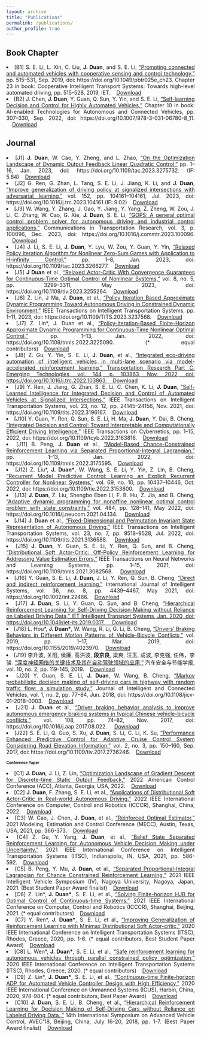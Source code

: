 ```yaml
---
layout: archive
title: "Publications"
permalink: /publications/
author_profile: true
---
```




## Book Chapter ##


<li style="text-align: justify;">[B1]	S. E. Li, L. Xin, C. Liu, <b>J. Duan</b>, and S. E. Li, <a href="https://digital-library.theiet.org/content/books/10.1049/pbtr025e_ch23">“Promoting connected and automated vehicles with cooperative sensing and control technology,”</a> pp. 515–531, Sep. 2019, doi: https://doi.org/10.1049/pbtr025e_ch23. Chapter 23 in book: Cooperative Intelligent Transport Systems: Towards high-level automated driving, pp. 515-528, 2019, IET.&nbsp;&nbsp;&nbsp;&nbsp;<a href="https://www.researchgate.net/profile/Shengbo-Li-2/publication/338188219_Promoting_connected_and_automated_vehicles_with_cooperative_sensing_and_control_technology/links/5e6dd389a6fdccf994ca20e3/Promoting-connected-and-automated-vehicles-with-cooperative-sensing-and-control-technology.pdf">Download</a></li>
<li style="text-align: justify;">[B2] J. Chen, <b>J. Duan</b>, Y. Guan, Q. Sun, Y. Yin, and S. E. Li,  <a href="https://digital-library.theiet.org/content/books/10.1049/pbtr025e_ch23">“Self-learning Decision and Control for Highly Automated Vehicles,”</a> Chapter 10 in book: AI-enabled Technologies for Autonomous and Connected Vehicles, pp. 307–330, Sep. 2022, doi: https://doi.org/10.1007/978-3-031-06780-8_11. ‌&nbsp;&nbsp;&nbsp;&nbsp;<a href="https://arxiv.org/pdf/2109.13132.pdf">Download</a></li>
									



## Journal ##



<li style="text-align: justify;">[J1]	<b>J. Duan</b>, W. Cao, Y. Zheng, and L. Zhao, <a href="https://ieeexplore.ieee.org/abstract/document/10124022">“On the Optimization Landscape of Dynamic Output Feedback Linear Quadratic Control,”</a> pp. 1–16, Jan. 2023, doi: https://doi.org/10.1109/tac.2023.3275732. (IF: 5.84)&nbsp;&nbsp;&nbsp;&nbsp;<a href="https://arxiv.org/pdf/2201.09598.pdf">Download</a></li>
<li style="text-align: justify;">[J2]	 G. Ren, G. Zhan, L. Tang, S. E. Li, J. Jiang, K. Li, and <b>J. Duan</b>, <a href="https://www.sciencedirect.com/science/article/abs/pii/S0968090X2300150X">“Improve generalization of driving policy at signalized intersections with adversarial learning,”</a> vol. 152, pp. 104161–104161, Jul. 2023, doi: https://doi.org/10.1016/j.trc.2023.104161.(IF: 9.02)&nbsp;&nbsp;&nbsp;&nbsp;<a href="https://arxiv.org/pdf/2204.04403.pdf">Download</a></li>
<li style="text-align: justify;">[J3]	W. Wang, Y. Zhang, J. Gao, Y. Jiang, Y. Yang, Z. Zheng, W. Zou, J. Li, C. Zhang, W. Cao, G. Xie, <b>J. Duan</b>, S. E. Li, <a href="https://www.sciencedirect.com/science/article/pii/S2772424723000070">“GOPS: A general optimal control problem solver for autonomous driving and industrial control applications,”</a> Communications in Transportation Research, vol. 3, p. 100096, Dec. 2023, doi: https://doi.org/10.1016/j.commtr.2023.100096. &nbsp;&nbsp;&nbsp;&nbsp;<a href="https://pdf.sciencedirectassets.com/780746/1-s2.0-S2772424722X00036/1-s2.0-S2772424723000070/main.pdf?X-Amz-Security-Token=IQoJb3JpZ2luX2VjEEMaCXVzLWVhc3QtMSJHMEUCIBIB022gdLvKkO59%2FvGF%2FInVjEYAiUx2Feq%2BLQDbzksoAiEAudXnJ6lFGy0d2coHHkTpAiwPlmsKA%2F8GnjtzY1PW3tEqvAUIvP%2F%2F%2F%2F%2F%2F%2F%2F%2F%2FARAFGgwwNTkwMDM1NDY4NjUiDKmJHJPbkFZqjHynRyqQBZCD1fa5bBhWPHLr7B%2BdF4xrBnTBFJIehweF7j1MWHozn%2BX2m19LnzQsUVTKD40CbfjZqvaFmXzOcmD4%2FIyN2J5BdCG%2BFmK1Be2iRl%2BdxZ3yVQcbFh%2FHCy%2BUHu8zkoP1saSnAAty5S
bx1NnI5zsRWH426L8bflXwjV1V23M8C%2Bqikd44FWWiJzU9QsFrwVrtDRQ9H1smWwrBl0u3DcCTo2EDjWMl26lacE2xBjN024MaiV4CkHj1fj2nW9pIQH0hr25%2F0oPtK8oNCSC6BSZ69jjV%2BJSQ%2BPuo65oYlXVBfSIImvFNPaBBoeant8lmeVX6Mj70B%2FJHSR%2Fnu67cbWlZM7%2BXQ%2BNcOxO7wM0LMKWdU6%2F98M1hjpLWchECz0STPnF1%2FQaFEdhgfZrU6NLVc4846a66kv6Qj198pv6NFV3FpzG9yI819ks4Ld837nR%2FmdDHznrFcxnGb1aIcboVCIamFh1YZ0aSwv3QCO%2B0t3SDDjKmwTJrtl5uy3mOKLEE%2BSHyHBILje1905pgE5MOr3PWIBaurVLcXcGOygNJqe1x1KucWfNG5CuMgXOe2n9xGpHh6B05EY28EPsB1WeOh8f4uVnG%2BFMyX3Y5RqDRr0tCjwmCA%2F2YeCpTolCIH0k%2F5uxSGxtj1JtlUNcpLhb2hOFsGMiIbX1qz8D910TQ7T37lt9HaDXofpzbO5qLN5orL5b2RSiZQtZMYeTrM9YlQgh7A0g3cbliiLNziNDQlA4q8kx9j34BHwCv%2FFwjCG5sslbH0%2FnPRAkqJ4Y%2FKWEgsR0Ol%2By5hw9pvPCKBeo08lKMri4aDRV66c11HSLNHCYKFIdekY5WzssN13sWDsIlHMD1Bu41137s%2FfWcHXgH0XOq0V1oMJvdtKUGOrEBSMH0jRg%2FL3f7RdwcFJcF1ty1O6Z87dleI34EhHSbxu%2BaeDTt81ucSSiFXZF2KJMM8azy%2BpCUeF6CyrsbhBULhW7HtALFHAPMbloLkMAT0Jv7bY25cP2amYoeFunZl97dkT4po%2F2N0SLaPeE4FDiTEqWbcXKSaC0R6UewthXuaUefJbZpi5LRKNvoCTr0RBFwo5vU1zhmquQEW8BRmMhiUPlgTSvhFsddInom1dqB6UMa&X-Amz-Algorithm=AWS4-HMAC-SHA256&X-Amz-Date=20230711T114324Z&X-Amz-SignedHeaders=host&X-Amz-Expires=300&X-Amz-Credential=ASIAQ3PHCVTYTBQ5ZYLX%2F20230711%2Fus-east-1%2Fs3%2Faws4_request&X-Amz-Signature=7506117754a42716a41239af4d3494e1ebc11f6281260fe7a19d497f972644ec&hash=5d5fb4e40959e2485e3facfad4e0757d95c3704b9171d46baad484caf3f2ea49&host=68042c943591013ac2b2430a89b270f6af2c76d8dfd086a07176afe7c76c2c61&pii=S2772424723000070&tid=spdf-f6c88a60-c1aa-41e3-a0ee-eac2df8c222b&sid=9b02029c76c1d94e1a58db0-fd6992332754gxrqa&type=client&tsoh=d3d3LnNjaWVuY2VkaXJlY3QuY29t&ua=0c125101505e025d0253&rr=7e50c9e17b06af2e&cc=jp">Download</a></li>
<li style="text-align: justify;">[J4]	J. Li, S. E. Li, <b>J. Duan</b>, Y. Lyu, W. Zou, Y. Guan, Y. Yin, <a href="https://ieeexplore.ieee.org/abstract/document/10098871">“Relaxed Policy Iteration Algorithm for Nonlinear Zero-Sum Games with Application to H-infinity Control,”</a> pp. 1–8, Jan. 2023, doi: https://doi.org/10.1109/tac.2023.3266277.&nbsp;&nbsp;&nbsp;&nbsp;<a href="https://ieeexplore.ieee.org/stamp/stamp.jsp?tp=&arnumber=10098871">Download</a></li>
<li style="text-align: justify;">[J5]	<b>J Duan</b> et al., <a href="https://ieeexplore.ieee.org/abstract/document/10065554">“Relaxed Actor-Critic With Convergence Guarantees for Continuous-Time Optimal Control of Nonlinear Systems,”</a> vol. 8, no. 5, pp. 3299–3311, May 2023, doi: https://doi.org/10.1109/tiv.2023.3255264.&nbsp;&nbsp;&nbsp;&nbsp;<a href="https://www.researchgate.net/profile/Shengbo-Li-2/publication/369151071_Relaxed_Actor-Critic_with_Convergence_Guarantees_for_Continuous-Time_Optimal_Control_of_Nonlinear_Systems/links/646c522427938813482e0dee/Relaxed-Actor-Critic-With-Convergence-Guarantees-for-Continuous-Time-Optimal-Control-of-Nonlinear-Systems.pdf">Download</a></li>
<li style="text-align: justify;">[J6]	Z. Lin, J Ma, <b>J. Duan</b>, et al., <a href="https://ieeexplore.ieee.org/abstract/document/10026660">“Policy Iteration Based Approximate Dynamic Programming Toward Autonomous Driving in Constrained Dynamic Environment,”</a> IEEE Transactions on Intelligent Transportation Systems, pp. 1–11, 2023, doi: https://doi.org/10.1109/TITS.2023.3237568.&nbsp;&nbsp;&nbsp;&nbsp;<a href="https://www.researchgate.net/profile/Shengbo-Li-2/publication/366046103_Policy-Iteration-Based_Finite-Horizon_Approximate_Dynamic_Programming_for_Continuous-Time_Nonlinear_Optimal_Control/links/64098078574950594578c313/Policy-Iteration-Based-Finite-Horizon-Approximate-Dynamic-Programming-for-Continuous-Time-Nonlinear-Optimal-Control.pdf">Download</a></li>
<li style="text-align: justify;">[J7]	Z. Lin*, J. Duan et al., <a href="https://ieeexplore.ieee.org/abstract/document/9970403">“Policy-Iteration-Based Finite-Horizon Approximate Dynamic Programming for Continuous-Time Nonlinear Optimal Control,”</a> pp. 1–13, Jan. 2022, doi: https://doi.org/10.1109/tnnls.2022.3225090. (* equal contributors)&nbsp;&nbsp;&nbsp;&nbsp;<a href="https://www.researchgate.net/profile/Shengbo-Li-2/publication/367457315_Policy_Iteration_Based_Approximate_Dynamic_Programming_Toward_Autonomous_Driving_in_Constrained_Dynamic_Environment/links/64097ea90d98a97717ee8c8f/Policy-Iteration-Based-Approximate-Dynamic-Programming-Toward-Autonomous-Driving-in-Constrained-Dynamic-Environment.pdf?origin=publicationDetail&_sg%5B0%5D=MCS_r9MUMNYLOYCiH_Srn60UFiiITf-6nusje89grBkue-ZsRNjnWwwIcxQMZbq5IRsTqtX2cbHkTKbYXsAwuw.XSkmphlgZbyeaOUj0E7DoAMgs-kBVqd8dh83ulaKWYmtxGFPNgRxn375EML0Vj7k76JrAMQPcpelFzAd_xLuzA&_sg%5B1%5D=85q1tp6hSDVfbdvLC953DDaH1ONLkYaIxeadAGeL2Rpt_LJ7nXGJlaoaWWGydWVbW79I-sqxE_jpWYuWT70r7X8KRRejlr8nZlzZKp8WgVdx.XSkmphlgZbyeaOUj0E7DoAMgs-kBVqd8dh83ulaKWYmtxGFPNgRxn375EML0Vj7k76JrAMQPcpelFzAd_xLuzA&_iepl=&_rtd=eyJjb250ZW50SW50ZW50IjoibWFpbkl0ZW0ifQ%3D%3D">Download</a></li>
<li style="text-align: justify;">[J8]	Z. Gu, Y. Yin, S. E. Li, <b>J. Duan</b>, et al., <a href="https://www.sciencedirect.com/science/article/pii/S0968090X22002790">“Integrated eco-driving automation of intelligent vehicles in multi-lane scenario via model-accelerated reinforcement learning,” Transportation Research Part C: Emerging Technologies, vol. 144, p. 103863, Nov. 2022, doi: https://doi.org/10.1016/j.trc.2022.103863.&nbsp;&nbsp;&nbsp;&nbsp;<a href="https://pdf.sciencedirectassets.com/271729/1-s2.0-S0968090X22X00107/1-s2.0-S0968090X22002790/main.pdf?X-Amz-Security-Token=IQoJb3JpZ2luX2VjEM7%2F%2F%2F%2F%2F%2F%2F%2F%2F%2FwEaCXVzLWVhc3QtMSJGMEQCICV%2FzIMeE8AtqbDMb2OyJFfEApUS2dWLwyMd0QT5a4s2AiBGtd%2Frcw6oQsoNUqghjVbyeVeKnIZ6wvlfeuxD%2FSif2SqyBQhXEAUaDDA1OTAwMzU0Njg2NSIMpxlE%2Bni8M4TMis8%2BKo8FozvQjruactCbCqiLUaB1n%2FQwk3RS0V06EnuobppikPhFSE6z6ZlROprrmOrcfrw6g9qhjrqQAZuPQvFrmFKAk%2BS4nQBwT6CeCss%2BSaw%2FtHdQYFuKhGdA%2BgO7GvvpIg6faS7kFdHVi2E1L8Ecg3lOCe4C8h6W%2B7l%2BRu1kk1amMj0wpxaJyzGs1hyAjJYQu5ayPKAYQKHisca%2BM0S4MNuheZRatowowniMBrEESNMi%2B962rv%2F2yLryYCyGgzmCzuTlePvWDz%2FV4N2LrCUSxpkzOA6XIKZOKsoQw610%2FR%2FizW35ncInMyccSL0M2DKykKp%2FcdgQ%2BQ8SbqsCbqER%2F2raxysNnQ4DjP2vTHLELprWRxQ9R0Xp910ppf6PL0eM1V48EkzBPCds0YG4wVtq0DkSwklIIq7Y6Pt739yT7Jp6IVFoI3NHKppT7Bpwz2Kw3tDCkrEJ61QFzI%2FKDtuKZG83mVk1sxWtTJlwfX%2FbzoRnKJGaylG3cXDMJ%2F4nS0hg7mCWN7333Z2qQTBb%2FF3K0QpayAlixv2ZLLj4AGBmCGE%2FfUaYefmFTtShYRtSxxVL8OMSbiPZ%2BYbBwhv9zoAZOqO%2BjJ8XlQzDtLl6ldPc5kdtWF1zSYZObRYlAbgw9XZNb7wsQoOOP8vpusXXpxL7Si%2BW72pN%2F%2BFpcs1bwcwAOmecSt3gBOPOZJbzVcb%2FI8rwNgGN4v%2BG1dHjdmZcehY2reaBpd6DRvz0WOaWCVHxQIndu0U%2FLC4PtJHybMgDwBGdOnuFUIApSIMKG%2BCiMxHdMzfkMVEPAVt1RNR4TUUsa42DuEtUno0QxxpOp5oHNHP4WPIpAexG6XGsC0Jn4NPYA2c9RUq6VRRc0fJktlpgJdtO6DC4rNOlBjqyAcQkpKAyWbg3J6s5rAxy%2FIhy3Kct8gYBC3883FCdmsGyA788povi%2Fkcc%2FGhXPeYXseDLNwwA%2FM7JRrUimA4a%2B4C0ci7OhvIgyyIWzf4GXOxmHVbmUSIXeobTyZk6RYpMgFAmXwuKqBMi%2Fr6c3L4uh6xqYgqKCidTAE3VLB2SzyiH9jKzgZsxS0AJnYtfIBP3Hre2vQjl3mw8MK8p491sVjz%2FsLeGYoJPz0QV1yc6NqDMmLw%3D&X-Amz-Algorithm=AWS4-HMAC-SHA256&X-Amz-Date=20230717T065653Z&X-Amz-SignedHeaders=host&X-Amz-Expires=300&X-Amz-Credential=ASIAQ3PHCVTY2665YPAJ%2F20230717%2Fus-east-1%2Fs3%2Faws4_request&X-Amz-Signature=75657638f0ff59482281c37bd154f6f326beccf2b7149ac68ee6f63edba5b66c&hash=e843dea843d79af69a4b63f0be299cd7af38cdee3063f9f182dd24573edcf422&host=68042c943591013ac2b2430a89b270f6af2c76d8dfd086a07176afe7c76c2c61&pii=S0968090X22002790&tid=spdf-e50774e3-f427-417a-97ca-85ea20781dba&sid=63f243da395ae543e5099754b62c6bee5837gxrqa&type=client&tsoh=d3d3LnNjaWVuY2VkaXJlY3QuY29t&ua=0608520a5c525853575b&rr=7e809669bd4a0987&cc=cn">Download</a></li>
<li style="text-align: justify;">[J9]	Y. Ren, J. Jiang, G. Zhan, S. E. Li, C. Chen, K. Li, <b>J. Duan</b>, <a href ="https://ieeexplore.ieee.org/abstract/document/9857655">“Self-Learned Intelligence for Integrated Decision and Control of Automated Vehicles at Signalized Intersections,”</a> IEEE Transactions on Intelligent Transportation Systems, vol. 23, no. 12, pp. 24145–24156, Nov. 2021, doi: https://doi.org/10.1109/tits.2022.3196167.&nbsp;&nbsp;&nbsp;&nbsp;<a href="https://arxiv.org/pdf/2110.12359.pdf">Download</a></li>
<li style="text-align: justify;">[J10]	Y. Guan, Y. Ren, Q. Sun, S. E. Li, H. Ma, <b>J. Duan</b>, Y. Dai, B. Cheng, <a href="https://ieeexplore.ieee.org/abstract/document/9760270">“Integrated Decision and Control: Toward Interpretable and Computationally Efficient Driving Intelligence,”</a> IEEE Transactions on Cybernetics, pp. 1–15, 2022, doi: https://doi.org/10.1109/tcyb.2022.3163816.&nbsp;&nbsp;&nbsp;&nbsp;<a href="https://ieeexplore.ieee.org/stamp/stamp.jsp?tp=&arnumber=9760270">Download</a></li>
<li style="text-align: justify;">[J11]	B. Peng, <b>J. Duan</b> et al., <a href="https://ieeexplore.ieee.org/abstract/document/9785377">“Model-Based Chance-Constrained Reinforcement Learning via Separated Proportional-Integral Lagrangian,”</a> pp. 1–13, Jan. 2022, doi: https://doi.org/10.1109/tnnls.2022.3175595.&nbsp;&nbsp;&nbsp;&nbsp;<a href="https://arxiv.org/pdf/2108.11623.pdf">Download</a></li>
<li style="text-align: justify;">[J12]	Z. Liu*, <b>J. Duan*</b>, W. Wang, S. E. Li, Y. Yin, Z. Lin, B. Cheng, <a href="https://ieeexplore.ieee.org/abstract/document/9724145">“Recurrent Model Predictive Control: Learning an Explicit Recurrent Controller for Nonlinear Systems,”</a> vol. 69, no. 10, pp. 10437–10446, Oct. 2022, doi: https://doi.org/10.1109/tie.2022.3153800.&nbsp;&nbsp;&nbsp;&nbsp;<a href="https://arxiv.org/pdf/2102.10289.pdf">Download</a></li>
<li style="text-align: justify;">[J13]	<b>J. Duan</b>, Z. Liu, Shengbo Eben Li, F. B. Hu, Z. Jia, and B. Cheng, <a href ="https://www.sciencedirect.com/science/article/pii/S0925231221015848">“Adaptive dynamic programming for nonaffine nonlinear optimal control problem with state constraints,”</a> vol. 484, pp. 128–141, May 2022, doi: https://doi.org/10.1016/j.neucom.2021.04.134.
‌&nbsp;&nbsp;&nbsp;&nbsp;<a href="https://arxiv.org/pdf/1911.11397.pdf">Download</a></li>
<li style="text-align: justify;">[J14]	<b>J. Duan</b> et al., <a href ="https://ieeexplore.ieee.org/abstract/document/9662668">“Fixed-Dimensional and Permutation Invariant State Representation of Autonomous Driving,”</a> IEEE Transactions on Intelligent Transportation Systems, vol. 23, no. 7, pp. 9518–9528, Jul. 2022, doi: https://doi.org/10.1109/tits.2021.3136588.
‌&nbsp;&nbsp;&nbsp;&nbsp;<a href="https://arxiv.org/pdf/2105.11299.pdf">Download</a></li>
<li style="text-align: justify;">[J15]	<b>J. Duan</b>, Y. Guan, S. E. Li, Y. Ren, Q. Sun, and B. Cheng, <a href="https://ieeexplore.ieee.org/abstract/document/9448360">“Distributional Soft Actor-Critic: Off-Policy Reinforcement Learning for Addressing Value Estimation Errors,”</a> IEEE Transactions on Neural Networks and Learning Systems, pp. 1–15, 2021, doi: https://doi.org/10.1109/tnnls.2021.3082568.
‌&nbsp;&nbsp;&nbsp;&nbsp;<a href="https://arxiv.org/pdf/2001.02811.pdf">Download</a></li>
<li style="text-align: justify;">[J16]	Y. Guan, S. E. Li, <b>J. Duan</b>, J. Li, Y. Ren, Q. Sun, B. Cheng, <a href="https://onlinelibrary.wiley.com/doi/full/10.1002/int.22466">“Direct and indirect reinforcement learning,”</a> International Journal of Intelligent Systems, vol. 36, no. 8, pp. 4439–4467, May 2021, doi: https://doi.org/10.1002/int.22466.&nbsp;&nbsp;&nbsp;&nbsp;<a href="https://arxiv.org/pdf/1912.10600.pdf">Download</a></li>
<li style="text-align: justify;">[J17]	<b>J. Duan</b>, S. Li, Y. Guan, Q. Sun, and B. Cheng, <a href="https://ietresearch.onlinelibrary.wiley.com/doi/full/10.1049/iet-its.2019.0317">“Hierarchical Reinforcement Learning for Self-Driving Decision-Making without Reliance on Labeled Driving Data,” IET Intelligent Transport Systems, Jan. 2020, doi: https://doi.org/10.1049/iet-its.2019.0317.
‌&nbsp;&nbsp;&nbsp;&nbsp;<a href="https://ietresearch.onlinelibrary.wiley.com/doi/pdfdirect/10.1049/iet-its.2019.0317">Download</a></li>
<li style="text-align: justify;">[J18]	L. Hou*, <b>J. Duan*</b>, W. Wang, R. Li, G. Li, B. Cheng, <a href="https://www.hindawi.com/journals/jat/2019/4023970/">“Drivers’ Braking Behaviors in Different Motion Patterns of Vehicle-Bicycle Conflicts,”</a> vol. 2019, pp. 1–17, Mar. 2019, doi: https://doi.org/10.1155/2019/4023970.&nbsp;&nbsp;&nbsp;&nbsp;<a href="https://downloads.hindawi.com/journals/jat/2019/4023970.pdf?_gl=1*akjph0*_ga*MjIyMzU4MzczLjE2ODk1NzczMzc.*_ga_NF5QFMJT5V*MTY4OTU3NzMzNi4xLjEuMTY4OTU3NzM0Mi41NC4wLjA.&_ga=2.233891485.2025801242.1689577337-222358373.1689577337">Download</a></li>
<li style="text-align: justify;">[J19]	李升波, 关阳, 侯廉, 高洪波, <b>段京良</b>, 梁爽, 汪玉, 成波, 李克强, 任伟，李骏. <a href="https://www.researchgate.net/publication/334733304_shendushenjingwangluodeguanjianjishujiqizaizidongjiashilingyudeyingyong
">“深度神经网络的关键技术及其在自动驾驶领域的应用,”</a>  汽车安全与节能学报, vol. 10, no. 2, pp. 119-145, 2019.&nbsp;&nbsp;&nbsp;&nbsp;<a href="https://www.researchgate.net/profile/Shengbo-Li-2/publication/334733304_shendushenjingwangluodeguanjianjishujiqizaizidongjiashilingyudeyingyong/links/5d3e372792851cd0468f9c76/shendushenjingwangluodeguanjianjishujiqizaizidongjiashilingyudeyingyong.pdf?origin=publicationDetail&_sg%5B0%5D=LGoJ7TA_pgpGFCBnqsB9XKTcTpgTklh2L3D21Gq3HlobpOXwfSZ2OXUN-GVvk5GjwaX0vYavhbWfQ-5nfO-TIw.U5_STQFs6Rdz5f74Y7w7ahrZ46-I9vtfTYqQRlqGBaW-rjwmHYeeu6nl82s8mhAKZ2m8J99lPkxg8eP0PtVngQ&_sg%5B1%5D=aVR3qiCJK7FVa_N8EMxYkyBFvWwnv-BVYDOkYZ8dXeSRtMnuYDNTpoqmzEhoWEizsnl3Ah5mBB2s9RLO_1L-HI-z6lEXFbeM5R_4I3NOuRqZ.U5_STQFs6Rdz5f74Y7w7ahrZ46-I9vtfTYqQRlqGBaW-rjwmHYeeu6nl82s8mhAKZ2m8J99lPkxg8eP0PtVngQ&_iepl=&_rtd=eyJjb250ZW50SW50ZW50IjoibWFpbkl0ZW0ifQ%3D%3D">Download</a></li>
<li style="text-align: justify;">[J20]	Y. Guan, S. E. Li, <b>J. Duan</b>, W. Wang, B. Cheng, <a href="https://ieeexplore.ieee.org/abstract/document/9996447">“Markov probabilistic decision making of self-driving cars in highway with random traffic flow: a simulation study,”</a> Journal of Intelligent and Connected Vehicles, vol. 1, no. 2, pp. 77–84, Jun. 2018, doi: https://doi.org/10.1108/jicv-01-2018-0003.&nbsp;&nbsp;&nbsp;&nbsp;<a href="https://ieeexplore.ieee.org/stamp/stamp.jsp?arnumber=9996447">Download</a></li>
<li style="text-align: justify;">[J21]	<b>J. Duan</b> et al., <a href="https://www.sciencedirect.com/science/article/pii/S0001457517303019">“Driver braking behavior analysis to improve autonomous emergency braking systems in typical Chinese vehicle-bicycle conflicts,”</a> vol. 108, pp. 74–82, Nov. 2017, doi: https://doi.org/10.1016/j.aap.2017.08.022.
‌&nbsp;&nbsp;&nbsp;&nbsp;<a href="https://pdf.sciencedirectassets.com/271664/1-s2.0-S0001457517X00110/1-s2.0-S0001457517303019/main.pdf?X-Amz-Security-Token=IQoJb3JpZ2luX2VjEM%2F%2F%2F%2F%2F%2F%2F%2F%2F%2F%2FwEaCXVzLWVhc3QtMSJHMEUCIQDYg4BCIPXNAnG69kCQ4WdwxT7B4THkgPrQuHl8xajiagIgM0u4GUghZYo3RZcwc3Rx9OAJWkwukvg8NSm19ilIOocqsgUIWBAFGgwwNTkwMDM1NDY4NjUiDIw9KoGxWZuPGEYjzSqPBZBXZBMMBfLwXaCxih%2Fv4rYUhKqFn2aHnJbw0AU5c26wXTAOrB3MuGsOF4OfqxdHdjkXb4cy5aazUS4Ey5%2BMfEWxh93ocG7Jx0U%2FZpyAav7%2B1FV1g2zwjHq6OH0eh0ng4MEc2YolaCdrpbeQzpZJfwy4cghy9c7pQl%2FMz1JTJp8rgoYfeHz0NXfmnpNeRmpoKni%2FORMuRnsJKaEoK%2FeRK%2BtNA2QDgeSmP0DKlnqmjJD1PNV%2FIHxdoT9Tr2LlygIaOpRNfvw1cmvY4WrT533yoxbDojujZDQylj71%2Bb3VBUZlPzIpnyCTm7KyA7lLenlvOEMALChfiq8KetXU1Qhud6xpNAyOX5pB52gQ7XwcxHMz23ZU%2F%2FzIvklmJA5W%2B6I948Pvwb1lmNBve90UNQnuwQINXONN%2FET3lk5jitDa8BjhP9Hb6aFxTFtOguqzD8AVUQ%2Fz0xZRFgShQpGEtN9uhKxBLx0US0y6LgPPEZQq88ZC%2F%2BKfbY4JhfylMj3ruPbeV1Y%2BQIpKq%2FSmSH9ChK7rykmi3xUdyhJ5tpQ70WCO9piH4fNLrMBakCrv7vfucNcHk6I9iFEnBJEybJ5V%2Fg17v6Zod%2FYXW%2FeRbyC2FeM2w%2FQfz4xVWwi%2Ftqn55pMnaPjWfZM92pLhaLOv1gcbeNQsaIc9CibfvX8%2FW1iMGdYyFTV2L%2F5b6LNFlMUool3pCcq2nSWrBeWzZf8A2%2Bx9tgcGNiGMYnDbBdsY5NRB9ptRg9Mr2tDA6XvQzww1tOMEeCwZiQZdEgYL7fy%2BCt6RtxSgOWYm8zjGERZp5kJs0hFfqHnW9MFjDHeqVwpsy2O21tttjZ%2B7OV8n%2FGh2oBgbXN6YNoJB%2FgGRCsTkTmKVgOMniXwwpcPTpQY6sQHvK2Xi2ifeSA0A6JC471yBLlPkBer50%2BbpfP1Hi6LEUcRqF3ozcMWgKSgB%2FrG20S%2Bwh6uFg%2FNcSX2hX5Lqr%2BYQOTgJwHB7RpJ%2B57rduTFe08qCzZHZq%2F2G9d%2BV0waSNB58xRJjUnpywC%2B7A2jVEj01iL8Z9atRdnEoKfVDYAx9phJhitvGGd5d67V9pBi2dqPYgOWGvx%2BL%2BIo38yOcIXhlYBNZXAbzUMADS7JYK%2FdPZLw%3D&X-Amz-Algorithm=AWS4-HMAC-SHA256&X-Amz-Date=20230717T070515Z&X-Amz-SignedHeaders=host&X-Amz-Expires=300&X-Amz-Credential=ASIAQ3PHCVTYXSAIRKSF%2F20230717%2Fus-east-1%2Fs3%2Faws4_request&X-Amz-Signature=52be6e2f1eede6c0f1b58e69c059956f185513839a7d436a97474a996fdcfff8&hash=10a08407812c72508fbde29e11bf9b79b90fdabb9168913d15a34a5cd23a48c5&host=68042c943591013ac2b2430a89b270f6af2c76d8dfd086a07176afe7c76c2c61&pii=S0001457517303019&tid=spdf-71301dd0-93fb-4069-970e-044a6ecd48f0&sid=63f243da395ae543e5099754b62c6bee5837gxrqa&type=client&tsoh=d3d3LnNjaWVuY2VkaXJlY3QuY29t&ua=0608520a5c5200570006&rr=7e80a2ad9e3604f7&cc=cn">Download</a></li>
<li style="text-align: justify;">[J22]	S. E. Li, Q. Guo, S. Xu, <b>J. Duan</b>, S. Li, C. Li, K. Su, <a href="https://ieeexplore.ieee.org/abstract/document/8002647">“Performance Enhanced Predictive Control for Adaptive Cruise Control System Considering Road Elevation Information,”</a> vol. 2, no. 3, pp. 150–160, Sep. 2017, doi: https://doi.org/10.1109/tiv.2017.2736246.&nbsp;&nbsp;&nbsp;&nbsp;<a href="https://www.researchgate.net/profile/Shengbo-Li-2/publication/318914933_Performance_Enhanced_Predictive_Control_for_Adaptive_Cruise_Control_System_Considering_Road_Elevation_Information/links/5990efa2a6fdcc10d8114dc7/Performance-Enhanced-Predictive-Control-for-Adaptive-Cruise-Control-System-Considering-Road-Elevation-Information.pdf?_sg%5B0%5D=started_experiment_milestone&origin=journalDetail">Download</a></li>









<span style="font-size: 10px;"><b>Conference Paper</b></span>


<li style="text-align: justify;">[C1] <b>J. Duan</b>, J. Li, Z. Lin, <a href="https://ieeexplore.ieee.org/abstract/document/9867384">“Optimization Landscape of Gradient Descent for Discrete-time Static Output Feedback,”</a> 2022 American Control Conference (ACC), Atlanta, Georgia, USA, 2022.&nbsp;&nbsp;&nbsp;&nbsp;<a href="https://arxiv.org/pdf/2109.13132.pdf">Download</a></li>
<li style="text-align: justify;">[C2] <b>J. Duan</b>, F. Zhang, S. E. Li, et al., <a href="https://ieeexplore.ieee.org/abstract/document/9790288">“Applications of Distributional Soft Actor-Critic in Real-world Autonomous Driving,”</a> 2022 IEEE International Conference on Computer, Control and Robotics (ICCCR), Shanghai, China, 2022.&nbsp;&nbsp;&nbsp;&nbsp;<a href="https://www.researchgate.net/profile/Fawang-Zhang-4/publication/361314225_Applications_of_Distributional_Soft_Actor-Critic_in_Real-world_Autonomous_Driving/links/62c7930f00d0b451103f08c4/Applications-of-Distributional-Soft-Actor-Critic-in-Real-world-Autonomous-Driving.pdf?origin=publicationDetail&_sg%5B0%5D=ONC8iH1xUN9ZVlGSu0aKm60nrb4u_1fVOZYsHaaxmeBSvYXo2bGQi-x0a2GvVsbw2byLca4pTy-WoMHyOPCkng.P5RnPtdV6MROjjiZl_rBssBbe3jq0JhLPjGM984JjW5zauE2rGkmiaQxy54MWFjaFBy8mEIma3gtMyW3p_j2hA&_sg%5B1%5D=IwItHZ0fr7vui66pVpFU51hAjwLei5IV6ArK7phLVvHYBA9elwwPMi3M_yeNih14YvTwlkGHEy8P5FVIZHBTZTVGqBNnlMqNqMFScZomAmzG.P5RnPtdV6MROjjiZl_rBssBbe3jq0JhLPjGM984JjW5zauE2rGkmiaQxy54MWFjaFBy8mEIma3gtMyW3p_j2hA&_iepl=&_rtd=eyJjb250ZW50SW50ZW50IjoibWFpbkl0ZW0ifQ%3D%3D">Download</a></li>
<li style="text-align: justify;">[C3] W. Cao, J. Chen, <b>J. Duan</b>, et al., <a href="https://www.sciencedirect.com/science/article/pii/S240589632102245X">“Reinforced Optimal Estimator,”</a> 2021 Modeling, Estimation and Control Conference (MECC), Austin, Texas, USA, 2021, pp. 366-373.&nbsp;&nbsp;&nbsp;&nbsp;<a href="http://people.iiis.tsinghua.edu.cn/~jychen/publication/2021/mecc2021wenhan/MECC2021Wenhan.pdf">Download</a></li>
<li style="text-align: justify;">[C4] Z. Gu, Y. Yang, <b>J. Duan</b>, et al., <a href="https://ieeexplore.ieee.org/abstract/document/9564576">“Belief State Separated Reinforcement Learning for Autonomous Vehicle Decision Making under Uncertainty,”</a> 2021 IEEE International Conference on Intelligent Transportation Systems (ITSC), Indianapolis, IN, USA, 2021, pp. 586-592.&nbsp;&nbsp;&nbsp;&nbsp;<a href="http://idlabweb.oss-cn-beijing.aliyuncs.com/a231dafd2420ebca8f7f2c5ca9a54c3c.pdf">Download</a></li>
<li style="text-align: justify;">[C5] B. Peng, Y. Mu, <b>J. Duan</b>, et al., <a href="https://ieeexplore.ieee.org/abstract/document/9575205">“Separated Proportional-Integral Lagrangian for Chance Constrained Reinforcement Learning,”</a> 2021 IEEE Intelligent Vehicle Symposium (IV), Nagoya University, Nagoya, Japan, 2021. (Best Student Paper Award finalist)&nbsp;&nbsp;&nbsp;&nbsp;<a href="https://arxiv.org/pdf/2102.08539.pdf">Download</a></li>
<li style="text-align: justify;">[C6] Z. Lin*, <b>J. Duan*</b>, S. E. Li, et al., <a href="https://ieeexplore.ieee.org/abstract/document/9349412">“Solving Finite-horizon HJB for Optimal Control of Continuous-time Systems,”</a> 2021 IEEE International Conference on Computer, Control and Robotics (ICCCR), Shanghai, Beijing, 2021. (* equal contributors)&nbsp;&nbsp;&nbsp;&nbsp;<a href="https://www.researchgate.net/profile/Shengbo-Li-2/publication/349284632_Solving_Finite-Horizon_HJB_for_Optimal_Control_of_Continuous-Time_Systems/links/64098166574950594578c342/Solving-Finite-Horizon-HJB-for-Optimal-Control-of-Continuous-Time-Systems.pdf">Download</a></li>
<li style="text-align: justify;">[C7] Y. Ren*, <b>J. Duan*</b>, S. E. Li, et al., <a href="https://ieeexplore.ieee.org/abstract/document/9294300">“Improving Generalization of Reinforcement Learning with Minimax Distributional Soft Actor-critic,”</a> 2020 IEEE International Conference on Intelligent Transportation Systems (ITSC), Rhodes, Greece, 2020, pp. 1-6. (* equal contributors, Best Student Paper Award)&nbsp;&nbsp;&nbsp;&nbsp;<a href="https://arxiv.org/pdf/2002.05502.pdf">Download</a></li>
<li style="text-align: justify;">[C8] L. Wen*, <b>J. Duan*</b>, S. E. Li, et al., <a href="https://ieeexplore.ieee.org/abstract/document/9294262">
“Safe reinforcement learning for autonomous vehicles through parallel constrained policy optimization,”</a> 2020 IEEE International Conference on Intelligent Transportation Systems (ITSC), Rhodes, Greece, 2020. (* equal contributors)&nbsp;&nbsp;&nbsp;&nbsp;<a href="https://arxiv.org/pdf/2003.01303.pdf">Download</a></li>
<li style="text-align: justify;">[C9] Z. Lin*, <b>J. Duan*</b>, S. E. Li, et al., <a href="https://ieeexplore.ieee.org/abstract/document/9274944">“Continuous-time Finite-horizon ADP for Automated Vehicle Controller Design with High Efficiency,”</a> 2020 IEEE International Conference on Unmanned Systems (ICUS), Harbin, China, 2020, 978-984. (* equal contributors, Best Paper Award)&nbsp;&nbsp;&nbsp;&nbsp;<a href="https://arxiv.org/pdf/2007.02070.pdf">Download</a></li>
<li style="text-align: justify;">[C10] <b>J. Duan</b>, S. E. Li, B. Cheng, et al., <a href="https://ietresearch.onlinelibrary.wiley.com/doi/10.1049/iet-its.2019.0317">“Hierarchical Reinforcement Learning for Decision Making of Self-Driving Cars without Reliance on Labeled Driving Data.,”</a> 14th International Symposium on Advanced Vehicle Control, AVEC'18, Beijing, China, July 16-20, 2018, pp. 1-7. (Best Paper Award finalist)&nbsp;&nbsp;&nbsp;&nbsp;<a href="https://arxiv.org/pdf/2001.09816.pdf">Download</a></li>

